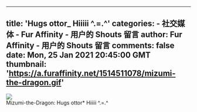 
---
title: 'Hugs ottor_ Hiiiii ^.=.^'
categories: 
    - 社交媒体
    - Fur Affinity - 用户的 Shouts 留言
author: Fur Affinity - 用户的 Shouts 留言
comments: false
date: Mon, 25 Jan 2021 20:45:00 GMT
thumbnail: 'https://a.furaffinity.net/1514511078/mizumi-the-dragon.gif'
---

<div>   
<img src="https://a.furaffinity.net/1514511078/mizumi-the-dragon.gif" referrerpolicy="no-referrer"> <br> Mizumi-the-Dragon: Hugs ottor* Hiiiii ^.=.^   
</div>
            